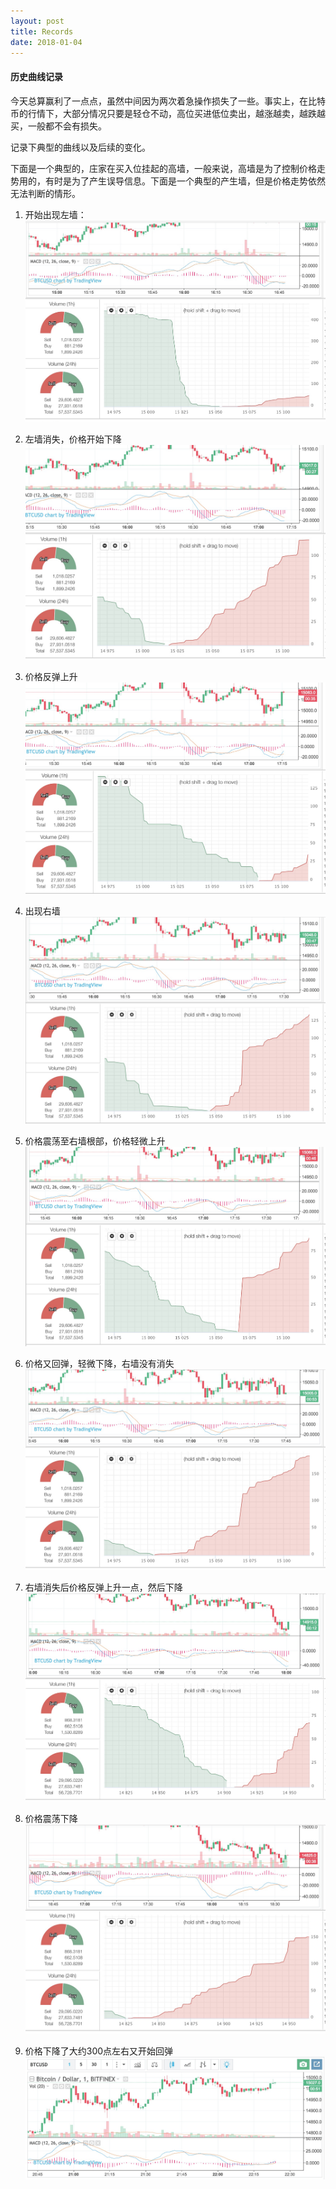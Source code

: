 ```yaml
---
layout: post
title: Records
date: 2018-01-04
---
```



#### 历史曲线记录

今天总算赢利了一点点，虽然中间因为两次着急操作损失了一些。事实上，在比特币的行情下，大部分情况只要是轻仓不动，高位买进低位卖出，越涨越卖，越跌越买，一般都不会有损失。

记录下典型的曲线以及后续的变化。

下面是一个典型的，庄家在买入位挂起的高墙，一般来说，高墙是为了控制价格走势用的，有时是为了产生误导信息。下面是一个典型的产生墙，但是价格走势依然无法判断的情形。

01. 开始出现左墙：
![001](https://github.com/iclake/iclake.github.io/blob/master/assets/20180104/001.jpg)

02. 左墙消失，价格开始下降
![002](https://github.com/iclake/iclake.github.io/blob/master/assets/20180104/002.jpg)

03. 价格反弹上升
![003](https://github.com/iclake/iclake.github.io/blob/master/assets/20180104/003.jpg)

04. 出现右墙
![004](https://github.com/iclake/iclake.github.io/blob/master/assets/20180104/004.jpg)

05. 价格震荡至右墙根部，价格轻微上升
![005](https://github.com/iclake/iclake.github.io/blob/master/assets/20180104/005.jpg)

06. 价格又回弹，轻微下降，右墙没有消失
![006](https://github.com/iclake/iclake.github.io/blob/master/assets/20180104/006.jpg)

07. 右墙消失后价格反弹上升一点，然后下降
![008](https://github.com/iclake/iclake.github.io/blob/master/assets/20180104/008.jpg)

08. 价格震荡下降
![009](https://github.com/iclake/iclake.github.io/blob/master/assets/20180104/009.jpg)

09. 价格下降了大约300点左右又开始回弹
![010](https://github.com/iclake/iclake.github.io/blob/master/assets/20180104/010.jpg)
